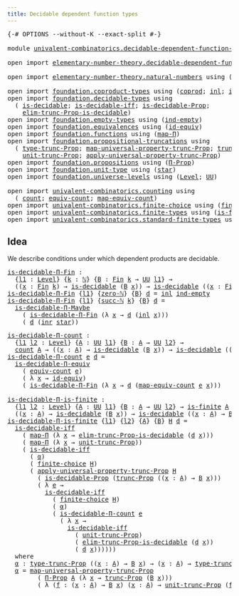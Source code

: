 ```yaml
---
title: Decidable dependent function types
---
```


<pre class="Agda"><a id="60" class="Symbol">{-#</a> <a id="64" class="Keyword">OPTIONS</a> <a id="72" class="Pragma">--without-K</a> <a id="84" class="Pragma">--exact-split</a> <a id="98" class="Symbol">#-}</a>

<a id="103" class="Keyword">module</a> <a id="110" href="univalent-combinatorics.decidable-dependent-function-types.html" class="Module">univalent-combinatorics.decidable-dependent-function-types</a> <a id="169" class="Keyword">where</a>

<a id="176" class="Keyword">open</a> <a id="181" class="Keyword">import</a> <a id="188" href="elementary-number-theory.decidable-dependent-function-types.html" class="Module">elementary-number-theory.decidable-dependent-function-types</a> <a id="248" class="Keyword">public</a>

<a id="256" class="Keyword">open</a> <a id="261" class="Keyword">import</a> <a id="268" href="elementary-number-theory.natural-numbers.html" class="Module">elementary-number-theory.natural-numbers</a> <a id="309" class="Keyword">using</a> <a id="315" class="Symbol">(</a><a id="316" href="elementary-number-theory.natural-numbers.html#1444" class="Datatype">ℕ</a><a id="317" class="Symbol">;</a> <a id="319" href="elementary-number-theory.natural-numbers.html#1478" class="InductiveConstructor">succ-ℕ</a><a id="325" class="Symbol">;</a> <a id="327" href="elementary-number-theory.natural-numbers.html#1465" class="InductiveConstructor">zero-ℕ</a><a id="333" class="Symbol">)</a>

<a id="336" class="Keyword">open</a> <a id="341" class="Keyword">import</a> <a id="348" href="foundation.coproduct-types.html" class="Module">foundation.coproduct-types</a> <a id="375" class="Keyword">using</a> <a id="381" class="Symbol">(</a><a id="382" href="foundation.coproduct-types.html#1168" class="Datatype">coprod</a><a id="388" class="Symbol">;</a> <a id="390" href="foundation.coproduct-types.html#1239" class="InductiveConstructor">inl</a><a id="393" class="Symbol">;</a> <a id="395" href="foundation.coproduct-types.html#1262" class="InductiveConstructor">inr</a><a id="398" class="Symbol">)</a>
<a id="400" class="Keyword">open</a> <a id="405" class="Keyword">import</a> <a id="412" href="foundation.decidable-types.html" class="Module">foundation.decidable-types</a> <a id="439" class="Keyword">using</a>
  <a id="447" class="Symbol">(</a> <a id="449" href="foundation.decidable-types.html#1905" class="Function">is-decidable</a><a id="461" class="Symbol">;</a> <a id="463" href="foundation.decidable-types.html#5050" class="Function">is-decidable-iff</a><a id="479" class="Symbol">;</a> <a id="481" href="foundation.decidable-types.html#7826" class="Function">is-decidable-Prop</a><a id="498" class="Symbol">;</a>
    <a id="504" href="foundation.decidable-types.html#6542" class="Function">elim-trunc-Prop-is-decidable</a><a id="532" class="Symbol">)</a>
<a id="534" class="Keyword">open</a> <a id="539" class="Keyword">import</a> <a id="546" href="foundation.empty-types.html" class="Module">foundation.empty-types</a> <a id="569" class="Keyword">using</a> <a id="575" class="Symbol">(</a><a id="576" href="foundation-core.empty-types.html#1068" class="Function">ind-empty</a><a id="585" class="Symbol">)</a>
<a id="587" class="Keyword">open</a> <a id="592" class="Keyword">import</a> <a id="599" href="foundation.equivalences.html" class="Module">foundation.equivalences</a> <a id="623" class="Keyword">using</a> <a id="629" class="Symbol">(</a><a id="630" href="foundation-core.equivalences.html#2481" class="Function">id-equiv</a><a id="638" class="Symbol">)</a>
<a id="640" class="Keyword">open</a> <a id="645" class="Keyword">import</a> <a id="652" href="foundation.functions.html" class="Module">foundation.functions</a> <a id="673" class="Keyword">using</a> <a id="679" class="Symbol">(</a><a id="680" href="foundation-core.functions.html#1230" class="Function">map-Π</a><a id="685" class="Symbol">)</a>
<a id="687" class="Keyword">open</a> <a id="692" class="Keyword">import</a> <a id="699" href="foundation.propositional-truncations.html" class="Module">foundation.propositional-truncations</a> <a id="736" class="Keyword">using</a>
  <a id="744" class="Symbol">(</a> <a id="746" href="foundation.propositional-truncations.html#2012" class="Function">type-trunc-Prop</a><a id="761" class="Symbol">;</a> <a id="763" href="foundation.propositional-truncations.html#5222" class="Function">map-universal-property-trunc-Prop</a><a id="796" class="Symbol">;</a> <a id="798" href="foundation.propositional-truncations.html#2510" class="Function">trunc-Prop</a><a id="808" class="Symbol">;</a>
    <a id="814" href="foundation.propositional-truncations.html#2096" class="Function">unit-trunc-Prop</a><a id="829" class="Symbol">;</a> <a id="831" href="foundation.propositional-truncations.html#5581" class="Function">apply-universal-property-trunc-Prop</a><a id="866" class="Symbol">)</a>
<a id="868" class="Keyword">open</a> <a id="873" class="Keyword">import</a> <a id="880" href="foundation.propositions.html" class="Module">foundation.propositions</a> <a id="904" class="Keyword">using</a> <a id="910" class="Symbol">(</a><a id="911" href="foundation-core.propositions.html#6681" class="Function">Π-Prop</a><a id="917" class="Symbol">)</a>
<a id="919" class="Keyword">open</a> <a id="924" class="Keyword">import</a> <a id="931" href="foundation.unit-type.html" class="Module">foundation.unit-type</a> <a id="952" class="Keyword">using</a> <a id="958" class="Symbol">(</a><a id="959" href="foundation.unit-type.html#1099" class="InductiveConstructor">star</a><a id="963" class="Symbol">)</a>
<a id="965" class="Keyword">open</a> <a id="970" class="Keyword">import</a> <a id="977" href="foundation.universe-levels.html" class="Module">foundation.universe-levels</a> <a id="1004" class="Keyword">using</a> <a id="1010" class="Symbol">(</a><a id="1011" href="Agda.Primitive.html#597" class="Postulate">Level</a><a id="1016" class="Symbol">;</a> <a id="1018" href="foundation-core.universe-levels.html#222" class="Primitive">UU</a><a id="1020" class="Symbol">)</a>

<a id="1023" class="Keyword">open</a> <a id="1028" class="Keyword">import</a> <a id="1035" href="univalent-combinatorics.counting.html" class="Module">univalent-combinatorics.counting</a> <a id="1068" class="Keyword">using</a>
  <a id="1076" class="Symbol">(</a> <a id="1078" href="univalent-combinatorics.counting.html#1901" class="Function">count</a><a id="1083" class="Symbol">;</a> <a id="1085" href="univalent-combinatorics.counting.html#2098" class="Function">equiv-count</a><a id="1096" class="Symbol">;</a> <a id="1098" href="univalent-combinatorics.counting.html#2172" class="Function">map-equiv-count</a><a id="1113" class="Symbol">)</a>
<a id="1115" class="Keyword">open</a> <a id="1120" class="Keyword">import</a> <a id="1127" href="univalent-combinatorics.finite-choice.html" class="Module">univalent-combinatorics.finite-choice</a> <a id="1165" class="Keyword">using</a> <a id="1171" class="Symbol">(</a><a id="1172" href="univalent-combinatorics.finite-choice.html#3833" class="Function">finite-choice</a><a id="1185" class="Symbol">)</a>
<a id="1187" class="Keyword">open</a> <a id="1192" class="Keyword">import</a> <a id="1199" href="univalent-combinatorics.finite-types.html" class="Module">univalent-combinatorics.finite-types</a> <a id="1236" class="Keyword">using</a> <a id="1242" class="Symbol">(</a><a id="1243" href="univalent-combinatorics.finite-types.html#4248" class="Function">is-finite</a><a id="1252" class="Symbol">)</a>
<a id="1254" class="Keyword">open</a> <a id="1259" class="Keyword">import</a> <a id="1266" href="univalent-combinatorics.standard-finite-types.html" class="Module">univalent-combinatorics.standard-finite-types</a> <a id="1312" class="Keyword">using</a> <a id="1318" class="Symbol">(</a><a id="1319" href="univalent-combinatorics.standard-finite-types.html#2149" class="Function">Fin</a><a id="1322" class="Symbol">)</a>
</pre>
## Idea

We describe conditions under which dependent products are decidable.

<pre class="Agda"><a id="is-decidable-Π-Fin"></a><a id="1416" href="univalent-combinatorics.decidable-dependent-function-types.html#1416" class="Function">is-decidable-Π-Fin</a> <a id="1435" class="Symbol">:</a>
  <a id="1439" class="Symbol">{</a><a id="1440" href="univalent-combinatorics.decidable-dependent-function-types.html#1440" class="Bound">l1</a> <a id="1443" class="Symbol">:</a> <a id="1445" href="Agda.Primitive.html#597" class="Postulate">Level</a><a id="1450" class="Symbol">}</a> <a id="1452" class="Symbol">{</a><a id="1453" href="univalent-combinatorics.decidable-dependent-function-types.html#1453" class="Bound">k</a> <a id="1455" class="Symbol">:</a> <a id="1457" href="elementary-number-theory.natural-numbers.html#1444" class="Datatype">ℕ</a><a id="1458" class="Symbol">}</a> <a id="1460" class="Symbol">{</a><a id="1461" href="univalent-combinatorics.decidable-dependent-function-types.html#1461" class="Bound">B</a> <a id="1463" class="Symbol">:</a> <a id="1465" href="univalent-combinatorics.standard-finite-types.html#2149" class="Function">Fin</a> <a id="1469" href="univalent-combinatorics.decidable-dependent-function-types.html#1453" class="Bound">k</a> <a id="1471" class="Symbol">→</a> <a id="1473" href="foundation-core.universe-levels.html#222" class="Primitive">UU</a> <a id="1476" href="univalent-combinatorics.decidable-dependent-function-types.html#1440" class="Bound">l1</a><a id="1478" class="Symbol">}</a> <a id="1480" class="Symbol">→</a>
  <a id="1484" class="Symbol">((</a><a id="1486" href="univalent-combinatorics.decidable-dependent-function-types.html#1486" class="Bound">x</a> <a id="1488" class="Symbol">:</a> <a id="1490" href="univalent-combinatorics.standard-finite-types.html#2149" class="Function">Fin</a> <a id="1494" href="univalent-combinatorics.decidable-dependent-function-types.html#1453" class="Bound">k</a><a id="1495" class="Symbol">)</a> <a id="1497" class="Symbol">→</a> <a id="1499" href="foundation.decidable-types.html#1905" class="Function">is-decidable</a> <a id="1512" class="Symbol">(</a><a id="1513" href="univalent-combinatorics.decidable-dependent-function-types.html#1461" class="Bound">B</a> <a id="1515" href="univalent-combinatorics.decidable-dependent-function-types.html#1486" class="Bound">x</a><a id="1516" class="Symbol">))</a> <a id="1519" class="Symbol">→</a> <a id="1521" href="foundation.decidable-types.html#1905" class="Function">is-decidable</a> <a id="1534" class="Symbol">((</a><a id="1536" href="univalent-combinatorics.decidable-dependent-function-types.html#1536" class="Bound">x</a> <a id="1538" class="Symbol">:</a> <a id="1540" href="univalent-combinatorics.standard-finite-types.html#2149" class="Function">Fin</a> <a id="1544" href="univalent-combinatorics.decidable-dependent-function-types.html#1453" class="Bound">k</a><a id="1545" class="Symbol">)</a> <a id="1547" class="Symbol">→</a> <a id="1549" href="univalent-combinatorics.decidable-dependent-function-types.html#1461" class="Bound">B</a> <a id="1551" href="univalent-combinatorics.decidable-dependent-function-types.html#1536" class="Bound">x</a><a id="1552" class="Symbol">)</a>
<a id="1554" href="univalent-combinatorics.decidable-dependent-function-types.html#1416" class="Function">is-decidable-Π-Fin</a> <a id="1573" class="Symbol">{</a><a id="1574" href="univalent-combinatorics.decidable-dependent-function-types.html#1574" class="Bound">l1</a><a id="1576" class="Symbol">}</a> <a id="1578" class="Symbol">{</a><a id="1579" href="elementary-number-theory.natural-numbers.html#1465" class="InductiveConstructor">zero-ℕ</a><a id="1585" class="Symbol">}</a> <a id="1587" class="Symbol">{</a><a id="1588" href="univalent-combinatorics.decidable-dependent-function-types.html#1588" class="Bound">B</a><a id="1589" class="Symbol">}</a> <a id="1591" href="univalent-combinatorics.decidable-dependent-function-types.html#1591" class="Bound">d</a> <a id="1593" class="Symbol">=</a> <a id="1595" href="foundation.coproduct-types.html#1239" class="InductiveConstructor">inl</a> <a id="1599" href="foundation-core.empty-types.html#1068" class="Function">ind-empty</a>
<a id="1609" href="univalent-combinatorics.decidable-dependent-function-types.html#1416" class="Function">is-decidable-Π-Fin</a> <a id="1628" class="Symbol">{</a><a id="1629" href="univalent-combinatorics.decidable-dependent-function-types.html#1629" class="Bound">l1</a><a id="1631" class="Symbol">}</a> <a id="1633" class="Symbol">{</a><a id="1634" href="elementary-number-theory.natural-numbers.html#1478" class="InductiveConstructor">succ-ℕ</a> <a id="1641" href="univalent-combinatorics.decidable-dependent-function-types.html#1641" class="Bound">k</a><a id="1642" class="Symbol">}</a> <a id="1644" class="Symbol">{</a><a id="1645" href="univalent-combinatorics.decidable-dependent-function-types.html#1645" class="Bound">B</a><a id="1646" class="Symbol">}</a> <a id="1648" href="univalent-combinatorics.decidable-dependent-function-types.html#1648" class="Bound">d</a> <a id="1650" class="Symbol">=</a>
  <a id="1654" href="foundation.decidable-dependent-function-types.html#1393" class="Function">is-decidable-Π-Maybe</a>
    <a id="1679" class="Symbol">(</a> <a id="1681" href="univalent-combinatorics.decidable-dependent-function-types.html#1416" class="Function">is-decidable-Π-Fin</a> <a id="1700" class="Symbol">(λ</a> <a id="1703" href="univalent-combinatorics.decidable-dependent-function-types.html#1703" class="Bound">x</a> <a id="1705" class="Symbol">→</a> <a id="1707" href="univalent-combinatorics.decidable-dependent-function-types.html#1648" class="Bound">d</a> <a id="1709" class="Symbol">(</a><a id="1710" href="foundation.coproduct-types.html#1239" class="InductiveConstructor">inl</a> <a id="1714" href="univalent-combinatorics.decidable-dependent-function-types.html#1703" class="Bound">x</a><a id="1715" class="Symbol">)))</a>
    <a id="1723" class="Symbol">(</a> <a id="1725" href="univalent-combinatorics.decidable-dependent-function-types.html#1648" class="Bound">d</a> <a id="1727" class="Symbol">(</a><a id="1728" href="foundation.coproduct-types.html#1262" class="InductiveConstructor">inr</a> <a id="1732" href="foundation.unit-type.html#1099" class="InductiveConstructor">star</a><a id="1736" class="Symbol">))</a>
</pre>
<pre class="Agda"><a id="is-decidable-Π-count"></a><a id="1752" href="univalent-combinatorics.decidable-dependent-function-types.html#1752" class="Function">is-decidable-Π-count</a> <a id="1773" class="Symbol">:</a>
  <a id="1777" class="Symbol">{</a><a id="1778" href="univalent-combinatorics.decidable-dependent-function-types.html#1778" class="Bound">l1</a> <a id="1781" href="univalent-combinatorics.decidable-dependent-function-types.html#1781" class="Bound">l2</a> <a id="1784" class="Symbol">:</a> <a id="1786" href="Agda.Primitive.html#597" class="Postulate">Level</a><a id="1791" class="Symbol">}</a> <a id="1793" class="Symbol">{</a><a id="1794" href="univalent-combinatorics.decidable-dependent-function-types.html#1794" class="Bound">A</a> <a id="1796" class="Symbol">:</a> <a id="1798" href="foundation-core.universe-levels.html#222" class="Primitive">UU</a> <a id="1801" href="univalent-combinatorics.decidable-dependent-function-types.html#1778" class="Bound">l1</a><a id="1803" class="Symbol">}</a> <a id="1805" class="Symbol">{</a><a id="1806" href="univalent-combinatorics.decidable-dependent-function-types.html#1806" class="Bound">B</a> <a id="1808" class="Symbol">:</a> <a id="1810" href="univalent-combinatorics.decidable-dependent-function-types.html#1794" class="Bound">A</a> <a id="1812" class="Symbol">→</a> <a id="1814" href="foundation-core.universe-levels.html#222" class="Primitive">UU</a> <a id="1817" href="univalent-combinatorics.decidable-dependent-function-types.html#1781" class="Bound">l2</a><a id="1819" class="Symbol">}</a> <a id="1821" class="Symbol">→</a>
  <a id="1825" href="univalent-combinatorics.counting.html#1901" class="Function">count</a> <a id="1831" href="univalent-combinatorics.decidable-dependent-function-types.html#1794" class="Bound">A</a> <a id="1833" class="Symbol">→</a> <a id="1835" class="Symbol">((</a><a id="1837" href="univalent-combinatorics.decidable-dependent-function-types.html#1837" class="Bound">x</a> <a id="1839" class="Symbol">:</a> <a id="1841" href="univalent-combinatorics.decidable-dependent-function-types.html#1794" class="Bound">A</a><a id="1842" class="Symbol">)</a> <a id="1844" class="Symbol">→</a> <a id="1846" href="foundation.decidable-types.html#1905" class="Function">is-decidable</a> <a id="1859" class="Symbol">(</a><a id="1860" href="univalent-combinatorics.decidable-dependent-function-types.html#1806" class="Bound">B</a> <a id="1862" href="univalent-combinatorics.decidable-dependent-function-types.html#1837" class="Bound">x</a><a id="1863" class="Symbol">))</a> <a id="1866" class="Symbol">→</a> <a id="1868" href="foundation.decidable-types.html#1905" class="Function">is-decidable</a> <a id="1881" class="Symbol">((</a><a id="1883" href="univalent-combinatorics.decidable-dependent-function-types.html#1883" class="Bound">x</a> <a id="1885" class="Symbol">:</a> <a id="1887" href="univalent-combinatorics.decidable-dependent-function-types.html#1794" class="Bound">A</a><a id="1888" class="Symbol">)</a> <a id="1890" class="Symbol">→</a> <a id="1892" href="univalent-combinatorics.decidable-dependent-function-types.html#1806" class="Bound">B</a> <a id="1894" href="univalent-combinatorics.decidable-dependent-function-types.html#1883" class="Bound">x</a><a id="1895" class="Symbol">)</a>
<a id="1897" href="univalent-combinatorics.decidable-dependent-function-types.html#1752" class="Function">is-decidable-Π-count</a> <a id="1918" href="univalent-combinatorics.decidable-dependent-function-types.html#1918" class="Bound">e</a> <a id="1920" href="univalent-combinatorics.decidable-dependent-function-types.html#1920" class="Bound">d</a> <a id="1922" class="Symbol">=</a>
  <a id="1926" href="foundation.decidable-dependent-function-types.html#1800" class="Function">is-decidable-Π-equiv</a>
    <a id="1951" class="Symbol">(</a> <a id="1953" href="univalent-combinatorics.counting.html#2098" class="Function">equiv-count</a> <a id="1965" href="univalent-combinatorics.decidable-dependent-function-types.html#1918" class="Bound">e</a><a id="1966" class="Symbol">)</a>
    <a id="1972" class="Symbol">(</a> <a id="1974" class="Symbol">λ</a> <a id="1976" href="univalent-combinatorics.decidable-dependent-function-types.html#1976" class="Bound">x</a> <a id="1978" class="Symbol">→</a> <a id="1980" href="foundation-core.equivalences.html#2481" class="Function">id-equiv</a><a id="1988" class="Symbol">)</a>
    <a id="1994" class="Symbol">(</a> <a id="1996" href="univalent-combinatorics.decidable-dependent-function-types.html#1416" class="Function">is-decidable-Π-Fin</a> <a id="2015" class="Symbol">(λ</a> <a id="2018" href="univalent-combinatorics.decidable-dependent-function-types.html#2018" class="Bound">x</a> <a id="2020" class="Symbol">→</a> <a id="2022" href="univalent-combinatorics.decidable-dependent-function-types.html#1920" class="Bound">d</a> <a id="2024" class="Symbol">(</a><a id="2025" href="univalent-combinatorics.counting.html#2172" class="Function">map-equiv-count</a> <a id="2041" href="univalent-combinatorics.decidable-dependent-function-types.html#1918" class="Bound">e</a> <a id="2043" href="univalent-combinatorics.decidable-dependent-function-types.html#2018" class="Bound">x</a><a id="2044" class="Symbol">)))</a>

<a id="is-decidable-Π-is-finite"></a><a id="2049" href="univalent-combinatorics.decidable-dependent-function-types.html#2049" class="Function">is-decidable-Π-is-finite</a> <a id="2074" class="Symbol">:</a>
  <a id="2078" class="Symbol">{</a><a id="2079" href="univalent-combinatorics.decidable-dependent-function-types.html#2079" class="Bound">l1</a> <a id="2082" href="univalent-combinatorics.decidable-dependent-function-types.html#2082" class="Bound">l2</a> <a id="2085" class="Symbol">:</a> <a id="2087" href="Agda.Primitive.html#597" class="Postulate">Level</a><a id="2092" class="Symbol">}</a> <a id="2094" class="Symbol">{</a><a id="2095" href="univalent-combinatorics.decidable-dependent-function-types.html#2095" class="Bound">A</a> <a id="2097" class="Symbol">:</a> <a id="2099" href="foundation-core.universe-levels.html#222" class="Primitive">UU</a> <a id="2102" href="univalent-combinatorics.decidable-dependent-function-types.html#2079" class="Bound">l1</a><a id="2104" class="Symbol">}</a> <a id="2106" class="Symbol">{</a><a id="2107" href="univalent-combinatorics.decidable-dependent-function-types.html#2107" class="Bound">B</a> <a id="2109" class="Symbol">:</a> <a id="2111" href="univalent-combinatorics.decidable-dependent-function-types.html#2095" class="Bound">A</a> <a id="2113" class="Symbol">→</a> <a id="2115" href="foundation-core.universe-levels.html#222" class="Primitive">UU</a> <a id="2118" href="univalent-combinatorics.decidable-dependent-function-types.html#2082" class="Bound">l2</a><a id="2120" class="Symbol">}</a> <a id="2122" class="Symbol">→</a> <a id="2124" href="univalent-combinatorics.finite-types.html#4248" class="Function">is-finite</a> <a id="2134" href="univalent-combinatorics.decidable-dependent-function-types.html#2095" class="Bound">A</a> <a id="2136" class="Symbol">→</a>
  <a id="2140" class="Symbol">((</a><a id="2142" href="univalent-combinatorics.decidable-dependent-function-types.html#2142" class="Bound">x</a> <a id="2144" class="Symbol">:</a> <a id="2146" href="univalent-combinatorics.decidable-dependent-function-types.html#2095" class="Bound">A</a><a id="2147" class="Symbol">)</a> <a id="2149" class="Symbol">→</a> <a id="2151" href="foundation.decidable-types.html#1905" class="Function">is-decidable</a> <a id="2164" class="Symbol">(</a><a id="2165" href="univalent-combinatorics.decidable-dependent-function-types.html#2107" class="Bound">B</a> <a id="2167" href="univalent-combinatorics.decidable-dependent-function-types.html#2142" class="Bound">x</a><a id="2168" class="Symbol">))</a> <a id="2171" class="Symbol">→</a> <a id="2173" href="foundation.decidable-types.html#1905" class="Function">is-decidable</a> <a id="2186" class="Symbol">((</a><a id="2188" href="univalent-combinatorics.decidable-dependent-function-types.html#2188" class="Bound">x</a> <a id="2190" class="Symbol">:</a> <a id="2192" href="univalent-combinatorics.decidable-dependent-function-types.html#2095" class="Bound">A</a><a id="2193" class="Symbol">)</a> <a id="2195" class="Symbol">→</a> <a id="2197" href="univalent-combinatorics.decidable-dependent-function-types.html#2107" class="Bound">B</a> <a id="2199" href="univalent-combinatorics.decidable-dependent-function-types.html#2188" class="Bound">x</a><a id="2200" class="Symbol">)</a>
<a id="2202" href="univalent-combinatorics.decidable-dependent-function-types.html#2049" class="Function">is-decidable-Π-is-finite</a> <a id="2227" class="Symbol">{</a><a id="2228" href="univalent-combinatorics.decidable-dependent-function-types.html#2228" class="Bound">l1</a><a id="2230" class="Symbol">}</a> <a id="2232" class="Symbol">{</a><a id="2233" href="univalent-combinatorics.decidable-dependent-function-types.html#2233" class="Bound">l2</a><a id="2235" class="Symbol">}</a> <a id="2237" class="Symbol">{</a><a id="2238" href="univalent-combinatorics.decidable-dependent-function-types.html#2238" class="Bound">A</a><a id="2239" class="Symbol">}</a> <a id="2241" class="Symbol">{</a><a id="2242" href="univalent-combinatorics.decidable-dependent-function-types.html#2242" class="Bound">B</a><a id="2243" class="Symbol">}</a> <a id="2245" href="univalent-combinatorics.decidable-dependent-function-types.html#2245" class="Bound">H</a> <a id="2247" href="univalent-combinatorics.decidable-dependent-function-types.html#2247" class="Bound">d</a> <a id="2249" class="Symbol">=</a>
  <a id="2253" href="foundation.decidable-types.html#5050" class="Function">is-decidable-iff</a>
    <a id="2274" class="Symbol">(</a> <a id="2276" href="foundation-core.functions.html#1230" class="Function">map-Π</a> <a id="2282" class="Symbol">(λ</a> <a id="2285" href="univalent-combinatorics.decidable-dependent-function-types.html#2285" class="Bound">x</a> <a id="2287" class="Symbol">→</a> <a id="2289" href="foundation.decidable-types.html#6542" class="Function">elim-trunc-Prop-is-decidable</a> <a id="2318" class="Symbol">(</a><a id="2319" href="univalent-combinatorics.decidable-dependent-function-types.html#2247" class="Bound">d</a> <a id="2321" href="univalent-combinatorics.decidable-dependent-function-types.html#2285" class="Bound">x</a><a id="2322" class="Symbol">)))</a>
    <a id="2330" class="Symbol">(</a> <a id="2332" href="foundation-core.functions.html#1230" class="Function">map-Π</a> <a id="2338" class="Symbol">(λ</a> <a id="2341" href="univalent-combinatorics.decidable-dependent-function-types.html#2341" class="Bound">x</a> <a id="2343" class="Symbol">→</a> <a id="2345" href="foundation.propositional-truncations.html#2096" class="Function">unit-trunc-Prop</a><a id="2360" class="Symbol">))</a>
    <a id="2367" class="Symbol">(</a> <a id="2369" href="foundation.decidable-types.html#5050" class="Function">is-decidable-iff</a>
      <a id="2392" class="Symbol">(</a> <a id="2394" href="univalent-combinatorics.decidable-dependent-function-types.html#2842" class="Function">α</a><a id="2395" class="Symbol">)</a>
      <a id="2403" class="Symbol">(</a> <a id="2405" href="univalent-combinatorics.finite-choice.html#3833" class="Function">finite-choice</a> <a id="2419" href="univalent-combinatorics.decidable-dependent-function-types.html#2245" class="Bound">H</a><a id="2420" class="Symbol">)</a>
      <a id="2428" class="Symbol">(</a> <a id="2430" href="foundation.propositional-truncations.html#5581" class="Function">apply-universal-property-trunc-Prop</a> <a id="2466" href="univalent-combinatorics.decidable-dependent-function-types.html#2245" class="Bound">H</a>
        <a id="2476" class="Symbol">(</a> <a id="2478" href="foundation.decidable-types.html#7826" class="Function">is-decidable-Prop</a> <a id="2496" class="Symbol">(</a><a id="2497" href="foundation.propositional-truncations.html#2510" class="Function">trunc-Prop</a> <a id="2508" class="Symbol">((</a><a id="2510" href="univalent-combinatorics.decidable-dependent-function-types.html#2510" class="Bound">x</a> <a id="2512" class="Symbol">:</a> <a id="2514" href="univalent-combinatorics.decidable-dependent-function-types.html#2238" class="Bound">A</a><a id="2515" class="Symbol">)</a> <a id="2517" class="Symbol">→</a> <a id="2519" href="univalent-combinatorics.decidable-dependent-function-types.html#2242" class="Bound">B</a> <a id="2521" href="univalent-combinatorics.decidable-dependent-function-types.html#2510" class="Bound">x</a><a id="2522" class="Symbol">)))</a>
        <a id="2534" class="Symbol">(</a> <a id="2536" class="Symbol">λ</a> <a id="2538" href="univalent-combinatorics.decidable-dependent-function-types.html#2538" class="Bound">e</a> <a id="2540" class="Symbol">→</a>
          <a id="2552" href="foundation.decidable-types.html#5050" class="Function">is-decidable-iff</a>
            <a id="2581" class="Symbol">(</a> <a id="2583" href="univalent-combinatorics.finite-choice.html#3833" class="Function">finite-choice</a> <a id="2597" href="univalent-combinatorics.decidable-dependent-function-types.html#2245" class="Bound">H</a><a id="2598" class="Symbol">)</a>
            <a id="2612" class="Symbol">(</a> <a id="2614" href="univalent-combinatorics.decidable-dependent-function-types.html#2842" class="Function">α</a><a id="2615" class="Symbol">)</a>
            <a id="2629" class="Symbol">(</a> <a id="2631" href="univalent-combinatorics.decidable-dependent-function-types.html#1752" class="Function">is-decidable-Π-count</a> <a id="2652" href="univalent-combinatorics.decidable-dependent-function-types.html#2538" class="Bound">e</a>
              <a id="2668" class="Symbol">(</a> <a id="2670" class="Symbol">λ</a> <a id="2672" href="univalent-combinatorics.decidable-dependent-function-types.html#2672" class="Bound">x</a> <a id="2674" class="Symbol">→</a>
                <a id="2692" href="foundation.decidable-types.html#5050" class="Function">is-decidable-iff</a>
                  <a id="2727" class="Symbol">(</a> <a id="2729" href="foundation.propositional-truncations.html#2096" class="Function">unit-trunc-Prop</a><a id="2744" class="Symbol">)</a>
                  <a id="2764" class="Symbol">(</a> <a id="2766" href="foundation.decidable-types.html#6542" class="Function">elim-trunc-Prop-is-decidable</a> <a id="2795" class="Symbol">(</a><a id="2796" href="univalent-combinatorics.decidable-dependent-function-types.html#2247" class="Bound">d</a> <a id="2798" href="univalent-combinatorics.decidable-dependent-function-types.html#2672" class="Bound">x</a><a id="2799" class="Symbol">))</a>
                  <a id="2820" class="Symbol">(</a> <a id="2822" href="univalent-combinatorics.decidable-dependent-function-types.html#2247" class="Bound">d</a> <a id="2824" href="univalent-combinatorics.decidable-dependent-function-types.html#2672" class="Bound">x</a><a id="2825" class="Symbol">))))))</a>
  <a id="2834" class="Keyword">where</a>
  <a id="2842" href="univalent-combinatorics.decidable-dependent-function-types.html#2842" class="Function">α</a> <a id="2844" class="Symbol">:</a> <a id="2846" href="foundation.propositional-truncations.html#2012" class="Function">type-trunc-Prop</a> <a id="2862" class="Symbol">((</a><a id="2864" href="univalent-combinatorics.decidable-dependent-function-types.html#2864" class="Bound">x</a> <a id="2866" class="Symbol">:</a> <a id="2868" href="univalent-combinatorics.decidable-dependent-function-types.html#2238" class="Bound">A</a><a id="2869" class="Symbol">)</a> <a id="2871" class="Symbol">→</a> <a id="2873" href="univalent-combinatorics.decidable-dependent-function-types.html#2242" class="Bound">B</a> <a id="2875" href="univalent-combinatorics.decidable-dependent-function-types.html#2864" class="Bound">x</a><a id="2876" class="Symbol">)</a> <a id="2878" class="Symbol">→</a> <a id="2880" class="Symbol">(</a><a id="2881" href="univalent-combinatorics.decidable-dependent-function-types.html#2881" class="Bound">x</a> <a id="2883" class="Symbol">:</a> <a id="2885" href="univalent-combinatorics.decidable-dependent-function-types.html#2238" class="Bound">A</a><a id="2886" class="Symbol">)</a> <a id="2888" class="Symbol">→</a> <a id="2890" href="foundation.propositional-truncations.html#2012" class="Function">type-trunc-Prop</a> <a id="2906" class="Symbol">(</a><a id="2907" href="univalent-combinatorics.decidable-dependent-function-types.html#2242" class="Bound">B</a> <a id="2909" href="univalent-combinatorics.decidable-dependent-function-types.html#2881" class="Bound">x</a><a id="2910" class="Symbol">)</a>
  <a id="2914" href="univalent-combinatorics.decidable-dependent-function-types.html#2842" class="Function">α</a> <a id="2916" class="Symbol">=</a> <a id="2918" href="foundation.propositional-truncations.html#5222" class="Function">map-universal-property-trunc-Prop</a>
        <a id="2960" class="Symbol">(</a> <a id="2962" href="foundation-core.propositions.html#6681" class="Function">Π-Prop</a> <a id="2969" href="univalent-combinatorics.decidable-dependent-function-types.html#2238" class="Bound">A</a> <a id="2971" class="Symbol">(λ</a> <a id="2974" href="univalent-combinatorics.decidable-dependent-function-types.html#2974" class="Bound">x</a> <a id="2976" class="Symbol">→</a> <a id="2978" href="foundation.propositional-truncations.html#2510" class="Function">trunc-Prop</a> <a id="2989" class="Symbol">(</a><a id="2990" href="univalent-combinatorics.decidable-dependent-function-types.html#2242" class="Bound">B</a> <a id="2992" href="univalent-combinatorics.decidable-dependent-function-types.html#2974" class="Bound">x</a><a id="2993" class="Symbol">)))</a>
        <a id="3005" class="Symbol">(</a> <a id="3007" class="Symbol">λ</a> <a id="3009" class="Symbol">(</a><a id="3010" href="univalent-combinatorics.decidable-dependent-function-types.html#3010" class="Bound">f</a> <a id="3012" class="Symbol">:</a> <a id="3014" class="Symbol">(</a><a id="3015" href="univalent-combinatorics.decidable-dependent-function-types.html#3015" class="Bound">x</a> <a id="3017" class="Symbol">:</a> <a id="3019" href="univalent-combinatorics.decidable-dependent-function-types.html#2238" class="Bound">A</a><a id="3020" class="Symbol">)</a> <a id="3022" class="Symbol">→</a> <a id="3024" href="univalent-combinatorics.decidable-dependent-function-types.html#2242" class="Bound">B</a> <a id="3026" href="univalent-combinatorics.decidable-dependent-function-types.html#3015" class="Bound">x</a><a id="3027" class="Symbol">)</a> <a id="3029" class="Symbol">(</a><a id="3030" href="univalent-combinatorics.decidable-dependent-function-types.html#3030" class="Bound">x</a> <a id="3032" class="Symbol">:</a> <a id="3034" href="univalent-combinatorics.decidable-dependent-function-types.html#2238" class="Bound">A</a><a id="3035" class="Symbol">)</a> <a id="3037" class="Symbol">→</a> <a id="3039" href="foundation.propositional-truncations.html#2096" class="Function">unit-trunc-Prop</a> <a id="3055" class="Symbol">(</a><a id="3056" href="univalent-combinatorics.decidable-dependent-function-types.html#3010" class="Bound">f</a> <a id="3058" href="univalent-combinatorics.decidable-dependent-function-types.html#3030" class="Bound">x</a><a id="3059" class="Symbol">))</a>
</pre>